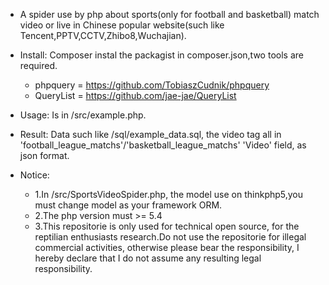 - A spider use by php about sports(only for football and basketball) match video or live in Chinese popular website(such like Tencent,PPTV,CCTV,Zhibo8,Wuchajian).

- Install: Composer instal the packagist in composer.json,two tools are required.

    - phpquery = https://github.com/TobiaszCudnik/phpquery
    - QueryList = https://github.com/jae-jae/QueryList

- Usage: Is in /src/example.php.

- Result: Data such like /sql/example_data.sql, the video tag all in 'football_league_matchs'/'basketball_league_matchs' 'Video' field, as json format.

- Notice:
    - 1.In /src/SportsVideoSpider.php, the model use on thinkphp5,you must change model as your framework ORM.
    - 2.The php version must >= 5.4
    - 3.This repositorie is only used for technical open source, for the reptilian enthusiasts research.Do not use the repositorie for illegal commercial activities, otherwise please bear the responsibility, I hereby declare that I do not assume any resulting legal responsibility.

